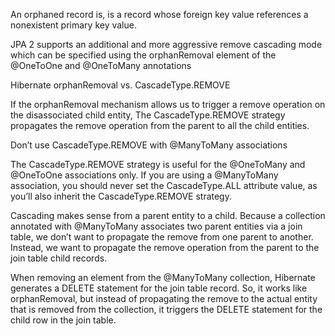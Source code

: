 An orphaned record is, is a record whose foreign key value references a nonexistent primary key value.

JPA 2 supports an additional and more aggressive remove cascading mode which can be specified using the orphanRemoval element of the @OneToOne and @OneToMany annotations


Hibernate orphanRemoval vs. CascadeType.REMOVE

If the orphanRemoval mechanism allows us to trigger a remove operation on the disassociated child entity, 
The CascadeType.REMOVE strategy propagates the remove operation from the parent to all the child entities.

Don’t use CascadeType.REMOVE with @ManyToMany associations

The CascadeType.REMOVE strategy is useful for the @OneToMany and @OneToOne associations only. If you are using a @ManyToMany association, you should never set the CascadeType.ALL attribute value, as you’ll also inherit the CascadeType.REMOVE strategy.

Cascading makes sense from a parent entity to a child. Because a collection annotated with @ManyToMany associates two parent entities via a join table, we don’t want to propagate the remove from one parent to another. Instead, we want to propagate the remove operation from the parent to the join table child records.

When removing an element from the @ManyToMany collection, Hibernate generates a DELETE statement for the join table record. So, it works like orphanRemoval, but instead of propagating the remove to the actual entity that is removed from the collection, it triggers the DELETE statement for the child row in the join table.
